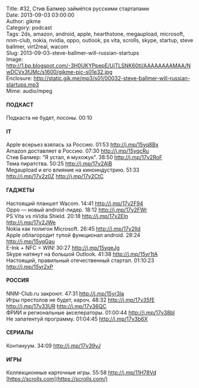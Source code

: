 Title: #32, Стив Балмер займётся русскими стартапами  
Date: 2013-09-03 03:00:00  
Author: gikme  
Category: podcast  
Tags: 2ds, amazon, android, apple, hearthstone, megaupload, microsoft, nnm-club, nokia, nvidia, oppo, outlook, ps vita, scrolls, skype, startup, steve ballmer, virt2real, wacom  
Slug: 2013-09-03-steve-ballmer-will-russian-startups  
Image: http://1.bp.blogspot.com/-3H0UKYPpepE/UiTLSNK60tI/AAAAAAAAMAA/NwDCVx3fJMc/s1600/gikme-pic-s01e32.jpg  
Enclosure: http://static.gik.me/mp3/s01/00032-steve-ballmer-will-russian-startups.mp3  
Mime: audio/mpeg

#### ПОДКАСТ

Подкаста не будет, посоны. 00:10

#### IT

Apple всерьез взялась за Россию. 01:53 <http://j.mp/15yq8Bx>  
Amazon доставляет в Россию. 07:30 <http://j.mp/15yqcRu>   
Стив Балмер: “Я устал, я мухожук”. 38:50 <http://j.mp/17v2RoF>  
Тема пиратства. 50:25 <http://j.mp/17v2AlB>  
Megaupload и его влияние на киноиндустрию. 51:33  
<http://j.mp/17v2z0Z> <http://j.mp/17v2CtC>

#### ГАДЖЕТЫ

Настоящий планшет Wacom. 14:41 <http://j.mp/17v2F94>  
Oppo — новый android-лидер. 18:12 <http://j.mp/17v2FWr>  
PS Vita vs nVidia Shield. 20:18 <http://j.mp/17v2Eln>  
<http://j.mp/17v2JWe>  
Nokia как полигон Microsoft. 26:45 <http://j.mp/17v2Ild>  
Apple облагородит тупой функционал android. 28:24  
<http://j.mp/15yqGau>  
E-Ink + NFC = WIN! 30:27 <http://j.mp/15yqeJg>  
Skype натянут на большой Outlook. 41:38 <http://j.mp/15yr1tA>  
Настоящий, правильный отечественный стартап. 01:10:23  
<http://j.mp/15yr2xP>

#### РОССИЯ

NNM-Club.ru закроют. 47:31 <http://j.mp/15yr3la>  
Игры престолов не будет, кароч. 48:32 <http://j.mp/17v35fE>  
<http://j.mp/17v33UR> <http://j.mp/17v36QC>  
ФРИИ и региональные акселераторы. 01:00:44 <http://j.mp/17v38bl>  
Не запатентуй программу. 01:04:45 <http://j.mp/17v3b6X>

#### СЕРИАЛЫ

Континуум. 34:09 <http://j.mp/17v39vJ>

#### ИГРЫ

Коллекционные карточные игры. 55:58 <http://j.mp/11H78Vd>  
[https://scrolls.com](https://scrolls.com/)

